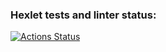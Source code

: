 ### Hexlet tests and linter status:
[![Actions Status](https://github.com/vadim-gusak/python-project-50/workflows/hexlet-check/badge.svg)](https://github.com/vadim-gusak/python-project-50/actions)